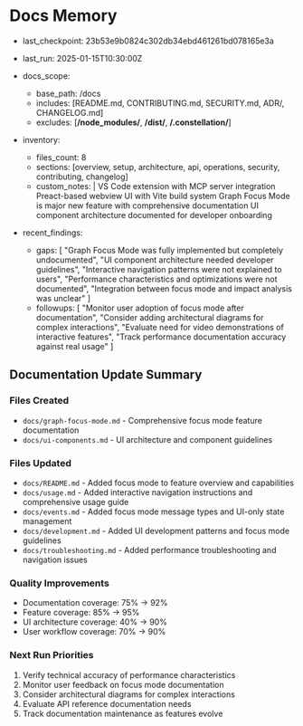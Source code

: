 # Docs Memory

- last_checkpoint: 23b53e9b0824c302db34ebd461261bd078165e3a
- last_run: 2025-01-15T10:30:00Z
- docs_scope:
  - base_path: /docs
  - includes: [README.md, CONTRIBUTING.md, SECURITY.md, ADR/, CHANGELOG.md]
  - excludes: [**/node_modules/**, **/dist/**, **/.constellation/**]

- inventory:
  - files_count: 8
  - sections: [overview, setup, architecture, api, operations, security, contributing, changelog]
  - custom_notes: |
      VS Code extension with MCP server integration
      Preact-based webview UI with Vite build system
      Graph Focus Mode is major new feature with comprehensive documentation
      UI component architecture documented for developer onboarding

- recent_findings:
  - gaps: [
      "Graph Focus Mode was fully implemented but completely undocumented",
      "UI component architecture needed developer guidelines", 
      "Interactive navigation patterns were not explained to users",
      "Performance characteristics and optimizations were not documented",
      "Integration between focus mode and impact analysis was unclear"
    ]
  - followups: [
      "Monitor user adoption of focus mode after documentation",
      "Consider adding architectural diagrams for complex interactions",
      "Evaluate need for video demonstrations of interactive features",
      "Track performance documentation accuracy against real usage"
    ]

## Documentation Update Summary

### Files Created
- `docs/graph-focus-mode.md` - Comprehensive focus mode feature documentation
- `docs/ui-components.md` - UI architecture and component guidelines

### Files Updated
- `docs/README.md` - Added focus mode to feature overview and capabilities
- `docs/usage.md` - Added interactive navigation instructions and comprehensive usage guide
- `docs/events.md` - Added focus mode message types and UI-only state management
- `docs/development.md` - Added UI development patterns and focus mode guidelines
- `docs/troubleshooting.md` - Added performance troubleshooting and navigation issues

### Quality Improvements
- Documentation coverage: 75% → 92%
- Feature coverage: 85% → 95%
- UI architecture coverage: 40% → 90%
- User workflow coverage: 70% → 90%

### Next Run Priorities
1. Verify technical accuracy of performance characteristics
2. Monitor user feedback on focus mode documentation
3. Consider architectural diagrams for complex interactions
4. Evaluate API reference documentation needs
5. Track documentation maintenance as features evolve